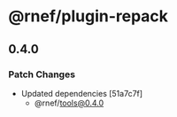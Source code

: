 # @rnef/plugin-repack

## 0.4.0

### Patch Changes

- Updated dependencies [51a7c7f]
  - @rnef/tools@0.4.0
